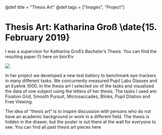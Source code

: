 @def title = "Thesis Art"
@def tags = ["Images", "Project"]

# Thesis Art: Katharina Groß \date{15. February 2019}
I was a supervisor for Katharina Groß’s Bachelor’s Thesis. You can find the resulting paper (!) here on biorXiv

![](/assets/Zeichenfläche-3-725x1024.png)

In her project we developed a new test battery to benchmark eye-trackers in many different tasks. We concurrently measured Pupil Labs Glasses and an Eyelink 1000. In the thesis art I selected six of the tasks and visualized the data of one subject using the letters of her thesis. The tasks I used are: Fixation Grid, Smooth Pursuit, Microsaccades, Blinks, Pupil Dilation and Free Viewing.

The idea of “thesis art” is to inspire discussion with persons who do not have an academic background or work in a different field. The thesis is hidden in the drawer, but the poster is out there at the wall for everyone to see. You can find all past thesis art pieces here
